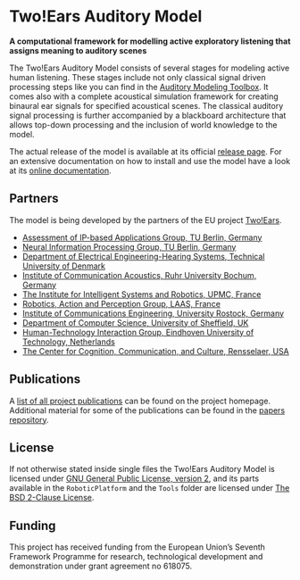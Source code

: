 Two!Ears Auditory Model
=======================

**A computational framework for modelling active exploratory listening that assigns meaning to auditory scenes**

The Two!Ears Auditory Model consists of several stages for modeling active human
listening. These stages include not only classical signal driven processing
steps like you can find in the [Auditory Modeling
Toolbox](http://amtoolbox.sourceforge.net/). It comes also with a complete
acoustical simulation framework for creating binaural ear signals for specified
acoustical scenes. The classical auditory signal processing is further
accompanied by a blackboard architecture that allows top-down processing and
the inclusion of world knowledge to the model.

The actual release of the model is available at its official [release
page](http://twoears.aipa.tu-berlin.de/download).  For an extensive
documentation on how to install and use the model have a look at its [online
documentation](http://twoears.aipa.tu-berlin.de/doc).

## Partners

The model is being developed by the partners of the EU project [Two!Ears](http://www.twoears.eu/).

* [Assessment of IP-based Applications Group, TU Berlin, Germany](http://www.aipa.tu-berlin.de/menue/assessment_of_ip-based_applications/parameter/en/)  
* [Neural Information Processing Group, TU Berlin, Germany](http://www.ni.tu-berlin.de/)  
* [Department of Electrical Engineering-Hearing Systems, Technical University of Denmark](http://www.hea.elektro.dtu.dk/)  
* [Institute of Communication Acoustics, Ruhr University Bochum, Germany](http://www.ruhr-uni-bochum.de/ika/)  
* [The Institute for Intelligent Systems and Robotics, UPMC, France](http://www.isir.upmc.fr/)  
* [Robotics, Action and Perception Group, LAAS, France](https://www.laas.fr/public/en/rap)  
* [Institute of Communications Engineering, University Rostock, Germany](http://www.int.uni-rostock.de/)  
* [Department of Computer Science, University of Sheffield, UK](http://www.shef.ac.uk/dcs)  
* [Human-Technology Interaction Group, Eindhoven University of Technology, Netherlands](http://hti.ieis.tue.nl/)  
* [The Center for Cognition, Communication, and Culture, Rensselaer, USA](http://ccc-rpi.org/)  

## Publications

A [list of all project publications](http://twoears.aipa.tu-berlin.de/publications/) can be found on the project homepage. Additional material for some of the publications can be found in the [papers
repository](https://github.com/TWOEARS/papers).

## License

If not otherwise stated inside single files the Two!Ears Auditory Model is
licensed under [GNU General Public License, version
2](http://www.gnu.org/licenses/gpl-2.0.html), and its parts available in the
`RoboticPlatform` and the `Tools` folder are licensed under [The BSD 2-Clause
License](http://opensource.org/licenses/BSD-2-Clause).

## Funding

This project has received funding from the European Union’s Seventh Framework
Programme for research, technological development and demonstration under grant
agreement no 618075.
